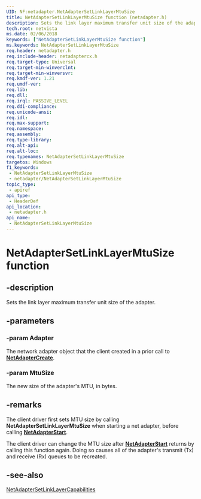 ```yaml
---
UID: NF:netadapter.NetAdapterSetLinkLayerMtuSize
title: NetAdapterSetLinkLayerMtuSize function (netadapter.h)
description: Sets the link layer maximum transfer unit size of the adapter.
tech.root: netvista
ms.date: 02/06/2018
keywords: ["NetAdapterSetLinkLayerMtuSize function"]
ms.keywords: NetAdapterSetLinkLayerMtuSize
req.header: netadapter.h
req.include-header: netadaptercx.h
req.target-type: Universal
req.target-min-winverclnt: 
req.target-min-winversvr: 
req.kmdf-ver: 1.21
req.umdf-ver: 
req.lib: 
req.dll: 
req.irql: PASSIVE_LEVEL
req.ddi-compliance: 
req.unicode-ansi: 
req.idl: 
req.max-support: 
req.namespace: 
req.assembly: 
req.type-library: 
req.alt-api: 
req.alt-loc: 
req.typenames: NetAdapterSetLinkLayerMtuSize
targetos: Windows
f1_keywords:
 - NetAdapterSetLinkLayerMtuSize
 - netadapter/NetAdapterSetLinkLayerMtuSize
topic_type:
 - apiref
api_type:
 - HeaderDef
api_location:
 - netadapter.h
api_name:
 - NetAdapterSetLinkLayerMtuSize
---
```


# NetAdapterSetLinkLayerMtuSize function


## -description

Sets the link layer maximum transfer unit size of the adapter.

## -parameters

### -param Adapter

The network adapter object that the client created in a prior call to [**NetAdapterCreate**](nf-netadapter-netadaptercreate.md).

### -param MtuSize

The new size of the adapter's MTU, in bytes.

## -remarks

The client driver first sets MTU size by calling **NetAdapterSetLinkLayerMtuSize** when starting a net adapter, before calling [**NetAdapterStart**](nf-netadapter-netadapterstart.md).

The client driver can change the MTU size after [**NetAdapterStart**](nf-netadapter-netadapterstart.md) returns by calling this function again. Doing so causes all of the adapter's transmit (Tx) and receive (Rx) queues to be recreated.

## -see-also

[NetAdapterSetLinkLayerCapabilities](nf-netadapter-netadaptersetlinklayercapabilities.md)

